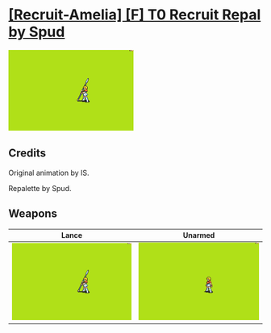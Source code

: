 # [\[Recruit-Amelia\] \[F\] T0 Recruit Repal by Spud](./)

<img src="./2.%20Lance/Lance_000.png" alt="[Recruit-Amelia] [F] T0 Recruit Repal by Spud standing" />

## Credits

Original animation by IS.

Repalette by Spud.

## Weapons


|Lance |Unarmed |
|  :---: | :---: |
| <img alt="Lance animation" src="./2.%20Lance/Lance.gif" /> | <img alt="Unarmed animation" src="./8.%20Unarmed/Unarmed.gif" /> |
